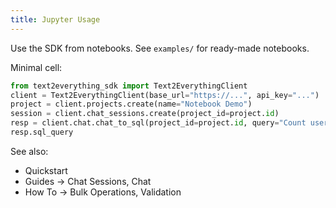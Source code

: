 ```yaml
---
title: Jupyter Usage
---
```


Use the SDK from notebooks. See `examples/` for ready-made notebooks.

Minimal cell:
```python
from text2everything_sdk import Text2EverythingClient
client = Text2EverythingClient(base_url="https://...", api_key="...")
project = client.projects.create(name="Notebook Demo")
session = client.chat_sessions.create(project_id=project.id)
resp = client.chat.chat_to_sql(project_id=project.id, query="Count users")
resp.sql_query
```

See also:
- Quickstart
- Guides → Chat Sessions, Chat
- How To → Bulk Operations, Validation
